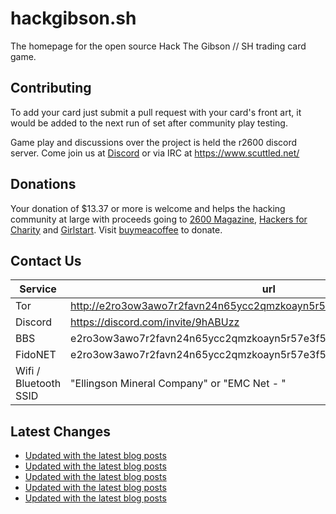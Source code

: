 # hackgibson.sh
The homepage for the open source Hack The Gibson // SH trading card game.


## Contributing

To add your card just submit a pull request with your card's front art, it would be added to the next run of set after community play testing.

Game play and discussions over the project is held the r2600 discord server. Come join us at [Discord](https://discord.com/invite/9hABUzz) or via IRC at https://www.scuttled.net/


## Donations

Your donation of $13.37 or more is welcome and helps the hacking community at large with proceeds going to [2600 Magazine](https://2600.com/), [Hackers for Charity](https://hackersforcharity.org) and [Girlstart](https://girlstart.org).  Visit [buymeacoffee](https://www.buymeacoffee.com/hackgibson.sh) to donate.


## Contact Us

Service | url
-|-
Tor | http://e2ro3ow3awo7r2favn24n65ycc2qmzkoayn5r57e3f56nvjwdcgg32ad.onion
Discord | https://discord.com/invite/9hABUzz
BBS | e2ro3ow3awo7r2favn24n65ycc2qmzkoayn5r57e3f56nvjwdcgg32ad.onion:23
FidoNET | e2ro3ow3awo7r2favn24n65ycc2qmzkoayn5r57e3f56nvjwdcgg32ad.onion:24554
Wifi / Bluetooth SSID | "Ellingson Mineral Company" or "EMC Net - <fidonet address>"

## Latest Changes
<!-- BLOG-POST-LIST:START -->
- [Updated with the latest blog posts](https://github.com/DFW2600/hackgibson.sh/commit/48590bb58d5bff3dc829baffb55db9bcb69619e4)
- [Updated with the latest blog posts](https://github.com/DFW2600/hackgibson.sh/commit/5b43dc284c20d8b68a08a75eeedbf6e538a4781f)
- [Updated with the latest blog posts](https://github.com/DFW2600/hackgibson.sh/commit/f877f7f4521a27a4512dd2771038583664b722ed)
- [Updated with the latest blog posts](https://github.com/DFW2600/hackgibson.sh/commit/a8d0e114ba7f7bca45f56492a8d8c37c50a43161)
- [Updated with the latest blog posts](https://github.com/DFW2600/hackgibson.sh/commit/2c1450e21126eb8d1c5d2738f29f78b3217f4374)
<!-- BLOG-POST-LIST:END -->
